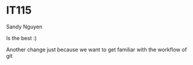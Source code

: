 # IT115
Sandy Nguyen

Is the best :)

Another change just because we want to get familiar with the workflow of git

